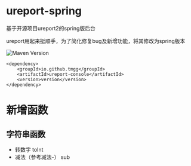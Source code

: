 # ureport-spring
基于开源项目ureport2的spring版后台

ureport用起来挺顺手，为了简化修复bug及新增功能，将其修改为spring版本

![Maven Version](https://img.shields.io/maven-central/v/io.github.tmgg/ureport) 

```
<dependency>
    <groupId>io.github.tmgg</groupId>
    <artifactId>ureport-console</artifactId>
    <version>version</version>
</dependency>
```


# 新增函数
## 字符串函数
- 转数字 toInt
- 减法（参考减法-） sub

